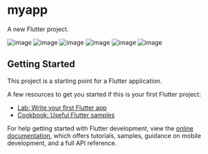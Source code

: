 # myapp

A new Flutter project.

![image](https://github.com/user-attachments/assets/ebebe6b4-ae75-433e-a35f-2e70ea82efd4)
![image](https://github.com/user-attachments/assets/f609eb9e-6977-4cc4-9858-670c29922874)
![image](https://github.com/user-attachments/assets/4ef8c59b-4416-4778-8a97-4c3a7f706142)
![image](https://github.com/user-attachments/assets/bc7acedd-5c91-4de9-976c-6250290038c1)
![image](https://github.com/user-attachments/assets/3014dbae-5832-4085-b348-4cff5a7a87d4)
![image](https://github.com/user-attachments/assets/8e6a734e-7bb2-46bb-9ed6-4f9fe5cf4d93)







## Getting Started

This project is a starting point for a Flutter application.

A few resources to get you started if this is your first Flutter project:

- [Lab: Write your first Flutter app](https://docs.flutter.dev/get-started/codelab)
- [Cookbook: Useful Flutter samples](https://docs.flutter.dev/cookbook)

For help getting started with Flutter development, view the
[online documentation](https://docs.flutter.dev/), which offers tutorials,
samples, guidance on mobile development, and a full API reference.
